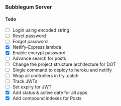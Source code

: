### Bubblegum Server

#### Todo

- [ ] Login using encoded string
- [ ] Reset password
- [ ] Forgot password
- [x] Netlify-Express lambda
- [x] Enable encrypt password
- [ ] Advance search for posts
- [ ] Change the project structure architecture for DOT
- [ ] Single command to deploy to heroku and netlify
- [ ] Wrap all controllers in try..catch
- [ ] Track JWTs
- [ ] Set expiry for JWT
- [x] Add status & active date for all apps
- [x] Add compound indexes for Posts
